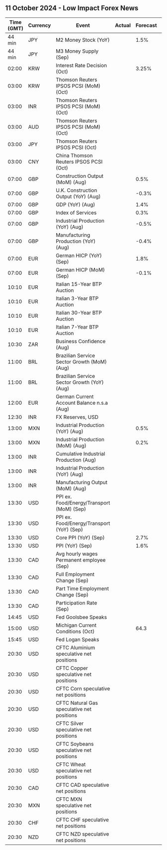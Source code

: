 ## 11 October 2024 - Low Impact Forex News

| Time (GMT) | Currency | Event | Actual | Forecast | Previous |
|------|----------|-------|--------|----------|----------|
| 44 min | JPY | M2 Money Stock (YoY) |  | 1.5% | 1.3% |
| 44 min | JPY | M3 Money Supply (Sep) |  |  | 2,172.5B |
| 02:00 | KRW | Interest Rate Decision (Oct) |  | 3.25% | 3.50% |
| 03:00 | KRW | Thomson Reuters IPSOS PCSI (MoM) (Oct) |  |  | 39.74 |
| 03:00 | INR | Thomson Reuters IPSOS PCSI (MoM) (Oct) |  |  | 62.04 |
| 03:00 | AUD | Thomson Reuters IPSOS PCSI (MoM) (Oct) |  |  | 50.17 |
| 03:00 | JPY | Thomson Reuters IPSOS PCSI (Oct) |  |  | 39.42 |
| 03:00 | CNY | China Thomson Reuters IPSOS PCSI (Oct) |  |  | 69.81 |
| 07:00 | GBP | Construction Output (MoM) (Aug) |  | 0.5% | -0.4% |
| 07:00 | GBP | U.K. Construction Output (YoY) (Aug) |  | -0.3% | -1.6% |
| 07:00 | GBP | GDP (YoY) (Aug) |  | 1.4% | 1.2% |
| 07:00 | GBP | Index of Services |  | 0.3% | 0.6% |
| 07:00 | GBP | Industrial Production (YoY) (Aug) |  | -0.5% | -1.2% |
| 07:00 | GBP | Manufacturing Production (YoY) (Aug) |  | -0.4% | -1.3% |
| 07:00 | EUR | German HICP (YoY) (Sep) |  | 1.8% | 2.0% |
| 07:00 | EUR | German HICP (MoM) (Sep) |  | -0.1% | -0.2% |
| 10:10 | EUR | Italian 15-Year BTP Auction |  |  | 4.27% |
| 10:10 | EUR | Italian 3-Year BTP Auction |  |  | 2.62% |
| 10:10 | EUR | Italian 30-Year BTP Auction |  |  | 4.390% |
| 10:10 | EUR | Italian 7-Year BTP Auction |  |  | 3.15% |
| 10:30 | ZAR | Business Confidence (Aug) |  |  | 109.1 |
| 11:00 | BRL | Brazilian Service Sector Growth (MoM) (Aug) |  |  | 1.2% |
| 11:00 | BRL | Brazilian Service Sector Growth (YoY) (Aug) |  |  | 4.3% |
| 12:00 | EUR | German Current Account Balance n.s.a (Aug) |  |  | 16.0B |
| 12:30 | INR | FX Reserves, USD |  |  | 704.89B |
| 13:00 | MXN | Industrial Production (YoY) (Aug) |  | 0.5% | 2.1% |
| 13:00 | MXN | Industrial Production (MoM) (Aug) |  | 0.2% | 0.2% |
| 13:00 | INR | Cumulative Industrial Production (Aug) |  |  | 5.20% |
| 13:00 | INR | Industrial Production (YoY) (Aug) |  |  | 4.8% |
| 13:00 | INR | Manufacturing Output (MoM) (Aug) |  |  | 4.6% |
| 13:30 | USD | PPI ex. Food/Energy/Transport (MoM) (Sep) |  |  | 0.3% |
| 13:30 | USD | PPI ex. Food/Energy/Transport (YoY) (Sep) |  |  | 3.3% |
| 13:30 | USD | Core PPI (YoY) (Sep) |  | 2.7% | 2.4% |
| 13:30 | USD | PPI (YoY) (Sep) |  | 1.6% | 1.7% |
| 13:30 | CAD | Avg hourly wages Permanent employee (Sep) |  |  | 4.9% |
| 13:30 | CAD | Full Employment Change (Sep) |  |  | -43.6K |
| 13:30 | CAD | Part Time Employment Change (Sep) |  |  | 65.7K |
| 13:30 | CAD | Participation Rate (Sep) |  |  | 65.1% |
| 14:45 | USD | Fed Goolsbee Speaks |  |  |  |
| 15:00 | USD | Michigan Current Conditions (Oct) |  | 64.3 | 63.3 |
| 15:45 | USD | Fed Logan Speaks |  |  |  |
| 20:30 | USD | CFTC Aluminium speculative net positions |  |  | 3.8K |
| 20:30 | USD | CFTC Copper speculative net positions |  |  | 43.2K |
| 20:30 | USD | CFTC Corn speculative net positions |  |  | -7.2K |
| 20:30 | USD | CFTC Natural Gas speculative net positions |  |  | -109.0K |
| 20:30 | USD | CFTC Silver speculative net positions |  |  | 56.9K |
| 20:30 | USD | CFTC Soybeans speculative net positions |  |  | -73.7K |
| 20:30 | USD | CFTC Wheat speculative net positions |  |  | -6.1K |
| 20:30 | CAD | CFTC CAD speculative net positions |  |  | -70.0K |
| 20:30 | MXN | CFTC MXN speculative net positions |  |  | 26.3K |
| 20:30 | CHF | CFTC CHF speculative net positions |  |  | -22.9K |
| 20:30 | NZD | CFTC NZD speculative net positions |  |  | 2.0K |

